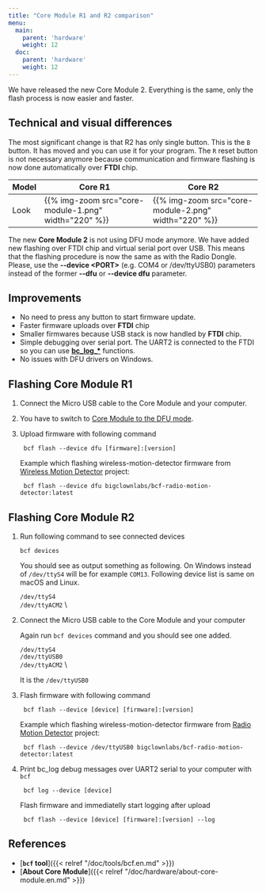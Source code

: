 ```yaml
---
title: "Core Module R1 and R2 comparison"
menu:
  main:
    parent: 'hardware'
    weight: 12
  doc:
    parent: 'hardware'
    weight: 12
---
```


We have released the new Core Module 2. Everything is the same, only the flash process is now easier and faster.

## Technical and visual differences

The most significant change is that R2 has only single button. This is the `B` button. It has moved and you can use it for your program. The `R` reset button is not necessary anymore because communication and firmware flashing is now done automatically over **FTDI** chip.

|   Model  | Core R1  |  Core R2 |
|----------|----------|----------|
|   Look   | {{% img-zoom src="core-module-1.png" width="220" %}} | {{% img-zoom src="core-module-2.png" width="220" %}} |

The new <strong>Core Module 2</strong> is not using DFU mode anymore. We have added new flashing over FTDI chip and virtual serial port over USB.
This means that the flashing procedure is now the same as with the Radio Dongle. Please, use the <strong>--device &lt;PORT&gt;</strong> (e.g. COM4 or /dev/ttyUSB0) parameters instead of the former <strong>--dfu</strong> or <strong>--device dfu</strong> parameter.

## Improvements

- No need to press any button to start firmware update.
- Faster firmware uploads over **FTDI** chip
- Smaller firmwares because USB stack is now handled by **FTDI** chip.
- Simple debugging over serial port. The UART2 is connected to the FTDI so you can use [**bc\_log\_\***](http://sdk.bigclown.com/group__bc__log.html) functions.
- No issues with DFU drivers on Windows.

## Flashing Core Module R1

1. Connect the Micro USB cable to the Core Module and your computer.
2. You have to switch to [Core Module to the DFU mode](https://www.bigclown.com/doc/firmware/toolchain-guide/#switching-core-module-into-dfu-mode).
3. Upload firmware with following command

        bcf flash --device dfu [firmware]:[version]

    Example which flashing wireless-motion-detector firmware from [Wireless Motion Detector](https://www.bigclown.com/doc/projects/radio-motion-detector/) project:

        bcf flash --device dfu bigclownlabs/bcf-radio-motion-detector:latest

## Flashing Core Module R2

1. Run following command to see connected devices

    ```
    bcf devices
    ```
    You should see as output something as following. On Windows instead of `/dev/ttyS4` will be for example `COM13`. Following device list is same on macOS and Linux.

     `/dev/ttyS4` \
     `/dev/ttyACM2` \

2. Connect the Micro USB cable to the Core Module and your computer

     Again run `bcf devices` command and you should see one added.

     `/dev/ttyS4` \
     `/dev/ttyUSB0` \
     `/dev/ttyACM2` \

     It is the `/dev/ttyUSB0`

3. Flash firmware with following command

        bcf flash --device [device] [firmware]:[version]

    Example which flashing wireless-motion-detector firmware from [Radio Motion Detector](https://www.bigclown.com/doc/projects/radio-motion-detector/) project:

        bcf flash --device /dev/ttyUSB0 bigclownlabs/bcf-radio-motion-detector:latest

4. Print bc_log debug messages over UART2 serial to your computer with `bcf`

        bcf log --device [device]

    Flash firmware and immediatelly start logging after upload

        bcf flash --device [device] [firmware]:[version] --log

## References

  * [**`bcf` tool**]({{< relref "/doc/tools/bcf.en.md" >}})
  * [**About Core Module**]({{< relref "/doc/hardware/about-core-module.en.md" >}})
